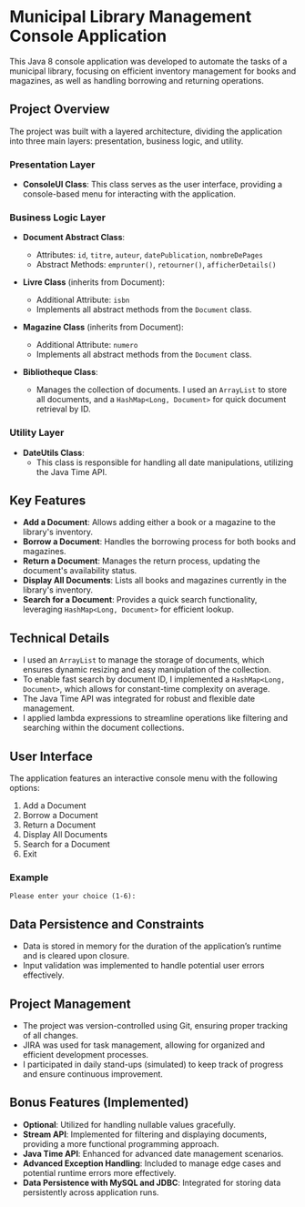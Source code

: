 
# Municipal Library Management Console Application

This Java 8 console application was developed to automate the tasks of a municipal library, focusing on efficient inventory management for books and magazines, as well as handling borrowing and returning operations.

## Project Overview

The project was built with a layered architecture, dividing the application into three main layers: presentation, business logic, and utility.

### Presentation Layer

- **ConsoleUI Class**: This class serves as the user interface, providing a console-based menu for interacting with the application.

### Business Logic Layer

- **Document Abstract Class**: 
  - Attributes: `id`, `titre`, `auteur`, `datePublication`, `nombreDePages`
  - Abstract Methods: `emprunter()`, `retourner()`, `afficherDetails()`

- **Livre Class** (inherits from Document): 
  - Additional Attribute: `isbn`
  - Implements all abstract methods from the `Document` class.

- **Magazine Class** (inherits from Document): 
  - Additional Attribute: `numero`
  - Implements all abstract methods from the `Document` class.

- **Bibliotheque Class**: 
  - Manages the collection of documents. I used an `ArrayList` to store all documents, and a `HashMap<Long, Document>` for quick document retrieval by ID.

### Utility Layer

- **DateUtils Class**: 
  - This class is responsible for handling all date manipulations, utilizing the Java Time API.

## Key Features

- **Add a Document**: Allows adding either a book or a magazine to the library's inventory.
- **Borrow a Document**: Handles the borrowing process for both books and magazines.
- **Return a Document**: Manages the return process, updating the document's availability status.
- **Display All Documents**: Lists all books and magazines currently in the library's inventory.
- **Search for a Document**: Provides a quick search functionality, leveraging `HashMap<Long, Document>` for efficient lookup.

## Technical Details

- I used an `ArrayList` to manage the storage of documents, which ensures dynamic resizing and easy manipulation of the collection.
- To enable fast search by document ID, I implemented a `HashMap<Long, Document>`, which allows for constant-time complexity on average.
- The Java Time API was integrated for robust and flexible date management.
- I applied lambda expressions to streamline operations like filtering and searching within the document collections.

## User Interface

The application features an interactive console menu with the following options:

1. Add a Document
2. Borrow a Document
3. Return a Document
4. Display All Documents
5. Search for a Document
6. Exit

### Example

```plaintext
Please enter your choice (1-6):
```

## Data Persistence and Constraints

- Data is stored in memory for the duration of the application’s runtime and is cleared upon closure.
- Input validation was implemented to handle potential user errors effectively.

## Project Management

- The project was version-controlled using Git, ensuring proper tracking of all changes.
- JIRA was used for task management, allowing for organized and efficient development processes.
- I participated in daily stand-ups (simulated) to keep track of progress and ensure continuous improvement.

## Bonus Features (Implemented)

- **Optional**: Utilized for handling nullable values gracefully.
- **Stream API**: Implemented for filtering and displaying documents, providing a more functional programming approach.
- **Java Time API**: Enhanced for advanced date management scenarios.
- **Advanced Exception Handling**: Included to manage edge cases and potential runtime errors more effectively.
- **Data Persistence with MySQL and JDBC**: Integrated for storing data persistently across application runs.
